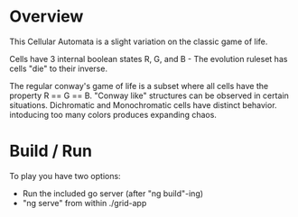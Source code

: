 # Overview
This Cellular Automata is a slight variation on the classic game of life.

Cells have 3 internal boolean states R, G, and B - The evolution ruleset has cells "die" to their inverse. 

The regular conway's game of life is a subset where all cells have the property R == G == B. "Conway like" structures can be observed in certain situations. Dichromatic and Monochromatic cells have distinct behavior. intoducing too many colors produces expanding chaos.

# Build / Run 
To play you have two options: 
- Run the included go server (after "ng build"-ing)
- "ng serve" from within ./grid-app  

